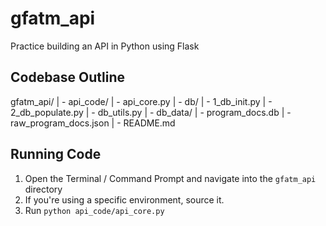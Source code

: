 # gfatm_api
Practice building an API in Python using Flask

## Codebase Outline
gfatm_api/
| - api_code/
  | - api_core.py
  | - db/
    | - 1_db_init.py
    | - 2_db_populate.py
    | - db_utils.py
| - db_data/
  | - program_docs.db
  | - raw_program_docs.json
| - README.md

## Running Code
1. Open the Terminal / Command Prompt and navigate into the `gfatm_api` directory
2. If you're using a specific environment, source it.
3. Run `python api_code/api_core.py`
